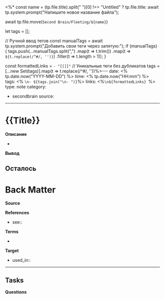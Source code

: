 <%*
const name = (tp.file.title).split(" ")[0] !== "Untitled" ? tp.file.title: await tp.system.prompt("Напишите новое название файла");

await tp.file.move(`Second Brain/Fleeting/${name}`)

let tags = [];


// Ручной ввод тегов
const manualTags = await tp.system.prompt("Добавить свои теги через запятую:");
if (manualTags) {
    tags.push(...manualTags.split(",")
        .map(t => t.trim())
        .map(t => `${t.replace(/^#/, '')}`) 
        .filter(t => t.length > 1));
}

const formattedLinks = `- "[[]]"`
// Уникальные теги без дубликатов
tags = [...new Set(tags)].map(t => t.replace(/^#/, ''))%>---
date: <% tp.date.now("YYYY-MM-DD") %>
time: <% tp.date.now("HH:mm") %>
tags: <% `\n- ${tags.join("\n- ")}`%>
links: <%`\n${formattedLinks} `%>
type: note
category: 
- secondbrain
source: 
---
# {{Title}}

**Описание**
<!-- Main content in body of my note  -->
- 

**Вывод**
<!-- Supporting content in tail of my note  -->


**Осталось**
- 


# Back Matter

**Source**


**References**
<!-- Links to pages not referenced in the content. see: [[related note]] because <reason> -->
- see:: 

**Terms**
<!-- Links to definition pages. -->
- 

**Target**
<!-- Link to project note or externaly published content. -->
- used_in::

---
**Tasks**
- 

**Questions**


